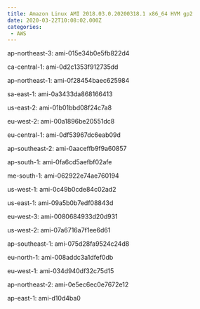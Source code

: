 ```yaml
---
title: Amazon Linux AMI 2018.03.0.20200318.1 x86_64 HVM gp2
date: 2020-03-22T10:08:02.000Z
categories:
 - AWS
---
```


ap-northeast-3: ami-015e34b0e5fb822d4

ca-central-1: ami-0d2c1353f912735dd

ap-northeast-1: ami-0f28454baec625984

sa-east-1: ami-0a3433da868166413

us-east-2: ami-01b01bbd08f24c7a8

eu-west-2: ami-00a1896be20551dc8

eu-central-1: ami-0df53967dc6eab09d

ap-southeast-2: ami-0aaceffb9f9a60857

ap-south-1: ami-0fa6cd5aefbf02afe

me-south-1: ami-062922e74ae760194

us-west-1: ami-0c49b0cde84c02ad2

us-east-1: ami-09a5b0b7edf08843d

eu-west-3: ami-0080684933d20d931

us-west-2: ami-07a6716a7f1ee6d61

ap-southeast-1: ami-075d28fa9524c24d8

eu-north-1: ami-008addc3a1dfef0db

eu-west-1: ami-034d940df32c75d15

ap-northeast-2: ami-0e5ec6ec0e7672e12

ap-east-1: ami-d10d4ba0

